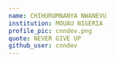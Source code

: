 ```yaml
---
name: CHIHURUMNANYA NWANEVU
institution: MOUAU NIGERIA
profile_pic: cnndev.png
quote: NEVER GIVE UP 
github_user: cnndev
---
```

